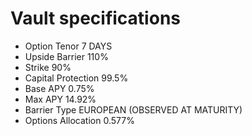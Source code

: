 # Vault specifications

* Option Tenor 7 DAYS
* Upside Barrier 110%
* Strike 90%
* Capital Protection 99.5%
* Base APY 0.75%
* Max APY 14.92%
* Barrier Type EUROPEAN (OBSERVED AT MATURITY)
* Options Allocation 0.577%
